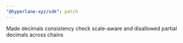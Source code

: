 ```yaml
---
"@hyperlane-xyz/sdk": patch
---
```


Made decimals consistency check scale-aware and disallowed partial decimals across chains
